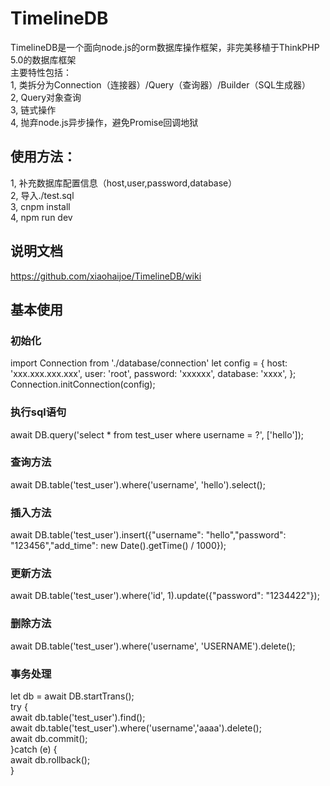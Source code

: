 # TimelineDB
TimelineDB是一个面向node.js的orm数据库操作框架，非完美移植于ThinkPHP 5.0的数据库框架<br>
主要特性包括：<br>
1, 类拆分为Connection（连接器）/Query（查询器）/Builder（SQL生成器）<br>
2, Query对象查询<br>
3, 链式操作<br>
4, 抛弃node.js异步操作，避免Promise回调地狱<br>

## 使用方法：<br>
1, 补充数据库配置信息（host,user,password,database）<br>
2, 导入./test.sql<br>
3, cnpm install<br>
4, npm run dev<br>

## 说明文档
https://github.com/xiaohaijoe/TimelineDB/wiki

## 基本使用
### 初始化
import Connection from './database/connection'
let config = {
    host: 'xxx.xxx.xxx.xxx',
    user: 'root',
    password: 'xxxxxx',
    database: 'xxxx',
};
Connection.initConnection(config);

### 执行sql语句
await DB.query('select * from test_user where username = ?', ['hello']);

### 查询方法
await DB.table('test_user').where('username', 'hello').select();

### 插入方法
await DB.table('test_user').insert({"username": "hello","password": "123456","add_time": new Date().getTime() / 1000});

### 更新方法
await DB.table('test_user').where('id', 1).update({"password": "1234422"});

### 删除方法
await DB.table('test_user').where('username', 'USERNAME').delete();

### 事务处理
let db = await DB.startTrans();<br>
try {<br>
    await db.table('test_user').find();<br>
    await db.table('test_user').where('username','aaaa').delete();<br>
    await db.commit();<br>
}catch (e) {<br>
    await db.rollback();<br>
}<br>
